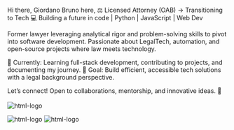 
<br>
Hi there, Giordano Bruno here,
⚖️ Licensed Attorney (OAB) → Transitioning to Tech
💻 Building a future in code | Python | JavaScript | Web Dev

Former lawyer leveraging analytical rigor and problem-solving skills to pivot into software development. Passionate about LegalTech, automation, and open-source projects where law meets technology.

🔹 Currently: Learning full-stack development, contributing to projects, and documenting my journey.
🔹 Goal: Build efficient, accessible tech solutions with a legal background perspective.

Let’s connect! Open to collaborations, mentorship, and innovative ideas. :metal:
<br>
<br>
<img src="https://img.shields.io/badge/HTML5-E34F26?style=for-the-badge&logo=html5&logoColor=white" alt="html-logo" />

<img src="https://img.shields.io/badge/CSS3-1572B6?style=for-the-badge&logo=css3&logoColor=white" alt="html-logo" />

<img src="https://img.shields.io/badge/JavaScript-323330?style=for-the-badge&logo=javascript&logoColor=F7DF1E" alt="html-logo" />

